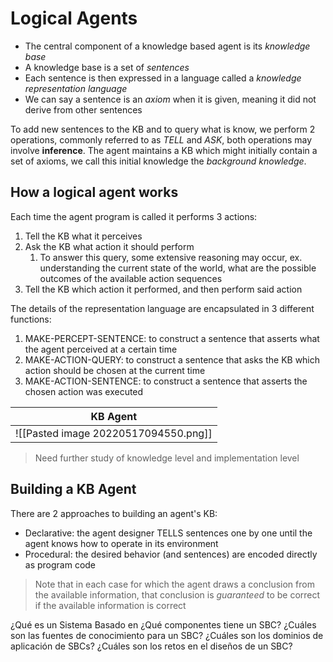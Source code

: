 # Logical Agents

- The central component of a knowledge based agent is its _knowledge base_
- A knowledge base is a set of _sentences_
- Each sentence is then expressed in a language called a _knowledge representation language_
- We can say a sentence is an _axiom_ when it is given, meaning it did not derive from other sentences

To add new sentences to the KB and to query what is know, we perform 2 operations, commonly referred to as _TELL_ and _ASK_, both operations may involve **inference**. The agent maintains a KB which might initially contain a set of axioms, we call this initial knowledge the _background knowledge_.

## How a logical agent works

Each time the agent program is called it performs 3 actions:

1. Tell the KB what it perceives
2. Ask the KB what action it should perform
	1. To answer this query, some extensive reasoning may occur, ex. understanding the current state of the world, what are the possible outcomes of the available action sequences
3. Tell the KB which action it performed, and then perform said action

The details of the representation language are encapsulated in 3 different functions:

1. MAKE-PERCEPT-SENTENCE: to construct a sentence that asserts what the agent perceived at a certain time
2. MAKE-ACTION-QUERY: to construct a sentence that asks the KB which action should be chosen at the current time
3. MAKE-ACTION-SENTENCE: to construct a sentence that asserts the chosen action was executed

| KB Agent |
| ---- | 
| ![[Pasted image 20220517094550.png]] |

> Need further study of knowledge level and implementation level

## Building a KB Agent

There are 2 approaches to building an agent's KB:

- Declarative: the agent designer TELLS sentences one by one until the agent knows how to operate in its environment
- Procedural: the desired behavior (and sentences) are encoded directly as program code

> Note that in each case for which the agent draws a conclusion from the available information, that conclusion is _guaranteed_ to be correct if the available information is correct

¿Qué es un Sistema Basado en 
¿Qué componentes tiene un SBC?
¿Cuáles son las fuentes de conocimiento para un SBC?
¿Cuáles son los dominios de aplicación de SBCs?
¿Cuáles son los retos en el diseños de un SBC?
